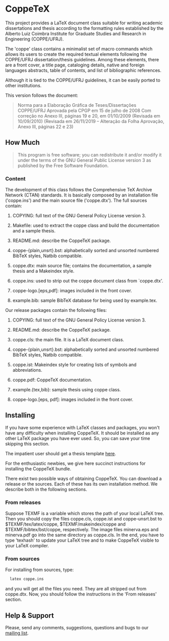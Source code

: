 # CoppeTeX

This project provides a LaTeX document class suitable for writing academic
dissertations and thesis according to the formatting rules established by the
Alberto Luiz Coimbra Institute for Graduate Studies and Research in Engineering
(COPPE/UFRJ).

The 'coppe' class contains a minimalist set of macro commands which allows its
users to create the required textual elements following the COPPE/UFRJ
dissertation/thesis guidelines. Among these elements, there are a front cover,
a title page, cataloging details, native and foreign languages abstracts, table
of contents, and list of bibliographic references.

Although it is tied to the COPPE/UFRJ guidelines, it can be easily ported to other institutions.

This version follows the document:

> Norma para a Elaboração Gráfica de Teses/Dissertações COPPE/UFRJ
>  Aprovada pela CPGP em 15 de julho de 2008 
> Com correção no Anexo III, páginas 19 e 20, em 01/10/2009
> (Revisada em 10/09/2010)
> (Revisada em 26/11/2019 – Alteração da Folha Aprovação, Anexo III, páginas 22 e 23) 



## How Much

> This program is free software; you can redistribute it and/or modify
> it under the terms of the GNU General Public License version 3 as
> published by the Free Software Foundation.


### Content

The development of this class follows the Comprehensive TeX Archive
Network (CTAN) standards. It is basically composed by an installation file ('coppe.ins') and the main source file ('coppe.dtx'). The full sources contain:

  1. COPYING: full text of the GNU General Policy License version 3.

  2. Makefile: used to extract the coppe class and build the
     documentation and a sample thesis.

  3. README.md: describe the CoppeTeX package.

  4. coppe-{plain,unsrt}.bst: alphabetically sorted and unsorted numbered
     BibTeX styles, Natbib compatible.

  5. coppe.dtx: main source file; contains the documentation, a sample
     thesis and a Makeindex style.

  7. coppe.ins: used to strip out the coppe document class from `coppe.dtx'.

  8. coppe-logo.[eps,pdf]: images included in the front cover.

  9. example.bib: sample BibTeX database for being used by example.tex.

Our release packages contain the following files:

  1. COPYING: full text of the GNU General Policy License version 3.

  2. README.md: describe the CoppeTeX package.

  3. coppe.cls: the main file. It is a LaTeX document class.

  4. coppe-{plain,unsrt}.bst: alphabetically sorted and unsorted numbered
     BibTeX styles, Natbib compatible.

  5. coppe.ist: Makeindex style for creating lists of symbols
     and abbreviations.

  6. coppe.pdf: CoppeTeX documentation.

  7. example.{tex,bib}: sample thesis using coppe class.

  8. coppe-logo.[eps, pdf]: images included in the front cover.


## Installing

If you have some experience with LaTeX classes and packages, you won't have any
difficulty when installing CoppeTeX. It should be installed as any other LaTeX
package you have ever used. So, you can save your time skipping this section.

The impatient user should get a thesis template [here](#).

For the enthusiastic newbies, we give here succinct instructions for installing
the CoppeTeX bundle.

There exist two possible ways of obtaining CoppeTeX. You can download a release
or the sources. Each of these has its own installation method. We describe both
in the following sections.

### From releases

Suppose TEXMF is a variable which stores the path of your local LaTeX tree.
Then you should copy the files coppe.cls, coppe.ist and coppe-unsrt.bst to
$TEXMF/tex/latex/coppe, $TEXMF/makeindex/coppe and $TEXMF/bibtex/bst/coppe,
respectively. The image files minerva.eps and minerva.pdf go into the same
directory as coppe.cls. In the end, you have to type 'texhash' to update your
LaTeX tree and to make CoppeTeX visible to your LaTeX compiler.

### From sources

For installing from sources, type:

```bash
  latex coppe.ins
```

and you will get all the files you need. They are all stripped out from
coppe.dtx. Now, you should follow the instructions in the 'From releases'
section.


## Help & Support

Please, send any comments, suggestions, questions and bugs to our [mailing list](http://coppetex.sourceforge.net/mailing-list.html).
